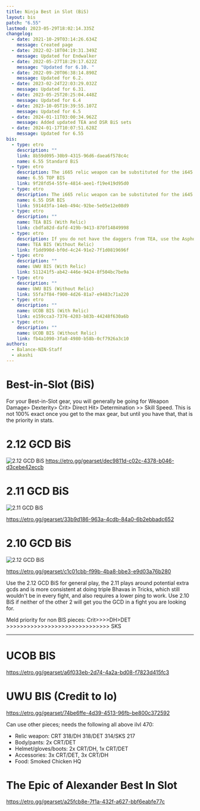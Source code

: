 ```yaml
---
title: Ninja Best in Slot (BiS)
layout: bis
patch: "6.55"
lastmod: 2023-05-29T18:02:14.335Z
changelog:
  - date: 2021-10-29T03:14:26.634Z
    message: Created page
  - date: 2022-02-18T04:19:31.349Z
    message: Updated for Endwalker
  - date: 2022-05-27T18:29:17.622Z
    message: "Updated for 6.10. "
  - date: 2022-09-20T06:38:14.890Z
    message: Updated for 6.2.
  - date: 2023-02-24T22:03:29.032Z
    message: Updated for 6.31.
  - date: 2023-05-25T20:25:04.448Z
    message: Updated for 6.4
  - date: 2023-10-05T19:39:55.107Z
    message: Updated for 6.5
  - date: 2024-01-11T03:00:34.962Z
    message: Added updated TEA and DSR BiS sets
  - date: 2024-01-17T10:07:51.628Z
    message: Updated for 6.55
bis:
  - type: etro
    description: ""
    link: 8b59d095-30b9-4315-96d6-daea6f578c4c
    name: 6.55 Standard BiS
  - type: etro
    description: The i665 relic weapon can be substituted for the i645 relic.
    name: 6.55 TOP BIS
    link: 9f28fd54-55fe-4814-aee1-f19e419d95d0
  - type: etro
    description: The i665 relic weapon can be substituted for the i645 relic.
    name: 6.55 DSR BIS
    link: 5914d3fa-14eb-494c-92be-5e05e12e08d9
  - type: etro
    description: ""
    name: TEA BIS (With Relic)
    link: cbdfa82d-dafd-419b-9413-870f14849998
  - type: etro
    description: If you do not have the daggers from TEA, use the Asphodelos daggers.
    name: TEA BIS (Without Relic)
    link: f1dd990d-bf0d-4c24-91e2-7f1d0819696f
  - type: etro
    description: ""
    name: UWU BIS (With Relic)
    link: 511241f5-ab42-446e-9424-8f504bc7be9a
  - type: etro
    description: ""
    name: UWU BIS (Without Relic)
    link: 55fa7f84-f900-4d26-81a7-e9483c71a220
  - type: etro
    description: ""
    name: UCOB BIS (With Relic)
    link: e159cca3-7376-4203-b83b-44248f630a6b
  - type: etro
    description: ""
    name: UCOB BIS (Without Relic)
    link: fb4a1090-3fa8-4980-b58b-0cf7926a3c10
authors:
  - Balance-NIN-Staff
  - akashi
---
```


# Best-in-Slot (BiS)

For your Best-in-Slot gear, you will generally be going for Weapon Damage> Dexterity> Crit> Direct Hit> Determination >> Skill Speed. This is not 100% exact once you get to the max gear, but until you have that, that is the priority in stats.

# 2.12 GCD BiS

![2.12 GCD BiS](https://i.gyazo.com/1cb336372acce657393786ccad4a7596.png)
<https://etro.gg/gearset/dec9811d-c02c-4378-b046-d3cebe42eccb>

# 2.11 GCD BiS

![2.11 GCD BiS](https://i.gyazo.com/d353943f5d3d61160b11739b6868e3a6.png)

<https://etro.gg/gearset/33b9d186-963a-4cdb-84a0-6b2ebbadc652>

# 2.10 GCD BiS

![2.12 GCD BiS](https://cdn.discordapp.com/attachments/277968373336244234/870902464302420008/unknown.png)

<https://etro.gg/gearset/c1c01cbb-f99b-4ba8-bbe3-e9d03a76b280>

Use the 2.12 GCD BiS for general play, the 2.11 plays around potential extra gcds and is more consistent at doing triple Bhavas in Tricks, which still wouldn't be in every fight, and also requires a lower ping to work. Use 2.10 BiS if neither of the other 2 will get you the GCD in a fight you are looking for.

Meld priority for non BIS pieces: Crit>>>>DH>DET >>>>>>>>>>>>>>>>>>>>>>>>>>>>>> SKS

---

# UCOB BIS

<https://etro.gg/gearset/a6f033eb-2d74-4a2a-bd08-f7823d415fc3>

# UWU BIS (Credit to Io)

<https://etro.gg/gearset/74be6ffe-4d39-4513-96fb-be800c372592>

Can use other pieces; needs the following all above ilvl 470:

- Relic weapon: CRT 318/DH 318/DET 314/SKS 217
- Body/pants: 2x CRT/DET
- Helmet/gloves/boots: 2x CRT/DH, 1x CRT/DET
- Accessories: 3x CRT/DET, 3x CRT/DH
- Food: Smoked Chicken HQ

# The Epic of Alexander Best In Slot

<https://etro.gg/gearset/a25fcb8e-7f1a-432f-a627-bbf6eabfe77c>

